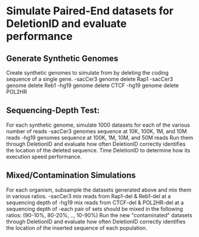 # Simulate Paired-End datasets for DeletionID and evaluate performance

## Generate Synthetic Genomes
Create synthetic genomes to simulate from by deleting the coding sequence of a single
gene.
-sacCer3 genome delete Rap1
-sacCer3 genome delete Reb1
-hg19 genome delete CTCF
-hg19 genome delete POL2HR

## Sequencing-Depth Test:
For each synthetic genome, simulate 1000 datasets for each of the various number of reads
-sacCer3 genomes sequence at 10K, 100K, 1M, and 10M reads
-hg19 genomes sequence at 100K, 1M, 10M, and 50M reads
Run them through DeletionID and evaluate how often DeletionID correctly identifies the
location of the deleted sequence. Time DeletionID to determine how its execution speed
performance.

## Mixed/Contamination Simulations
For each organism, subsample the datasets generated above and mix them in various ratios.
-sacCer3 mix reads from Rap1-del & Reb1-del at a sequencing depth of
-hg19 mix reads from CTCF-del & POL2HR-del at a sequencing depth of
-each pair of sets should be mixed in the following ratios: (90-10%, 80-20%, .., 10-90%)
Run the new "contaminated" datasets through DeletionID and evaluate how often DeletionID
correctly identifies the location of the inserted sequence of each population.

